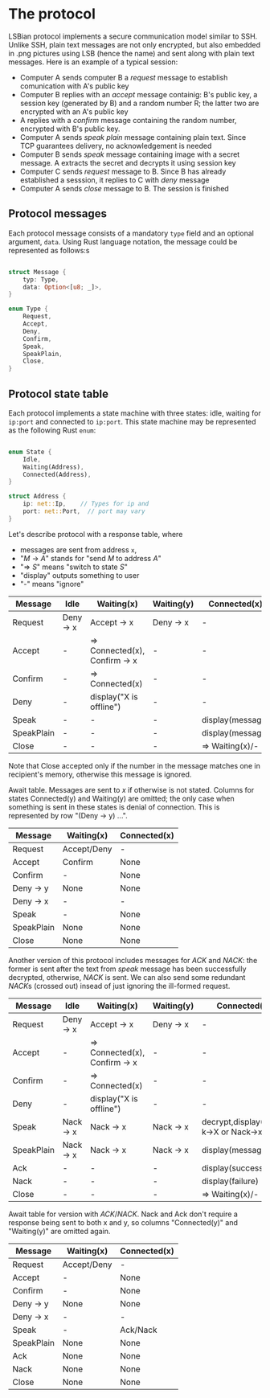 # The protocol

LSBian protocol implements a secure communication model similar to SSH. Unlike SSH, plain text messages are not only encrypted, but also embedded in .png pictures using LSB (hence the name) and sent along with plain text messages. Here is an example of a typical session:

- Computer A sends computer B a *request* message to establish comunication with A's public key
- Computer B replies with an *accept* message containig: B's public key, a session key (generated by B) and a random number R; the latter two are encrypted with an A's public key
- A replies with a *confirm* message containing the random number, encrypted with B's public key.
- Computer A sends *speak plain* message containing plain text. Since TCP guarantees delivery, no acknowledgement is needed
- Computer B sends *speak* message containing image with a secret message. A extracts the secret and decrypts it using session key
- Computer C sends *request* message to B. Since B has already established a sesssion, it replies to C with *deny* message
- Computer A sends *close* message to B. The session is finished

## Protocol messages

Each protocol message consists of a mandatory `type` field and an optional argument, `data`. Using Rust language notation, the message could be represented as follows:s

```rust

struct Message {
    typ: Type,
    data: Option<[u8; _]>,
}

enum Type {
    Request,
    Accept,
    Deny,
    Confirm,
    Speak,
    SpeakPlain,
    Close,
}

```

## Protocol state table

Each protocol implements a state machine with three states: idle, waiting for `ip:port` and connected to `ip:port`. This state machine may be represented as the following Rust `enum`:

```rust

enum State {
    Idle,
    Waiting(Address),
    Connected(Address),
}

struct Address {
    ip: net::Ip,    // Types for ip and
    port: net::Port,  // port may vary
}

```

Let's describe protocol with a response table, where 
 - messages are sent from address `x`,
 - "*M* -> *A*" stands for "send *M* to address *A*"
 - "=> *S*" means "switch to state *S*"
 - "display" outputs something to user
 - "-" means "ignore"

| Message    | Idle      | Waiting(x)                    | Waiting(y) | Connected(x)     | Connected(y) |
|------------|-----------|-------------------------------|------------|------------------|--------------|
| Request    | Deny -> x | Accept -> x                   | Deny -> x  | -                | Deny -> x    |
| Accept     | -         | => Connected(x), Confirm -> x | -          | -                | -            |
| Confirm    | -         | => Connected(x)               | -          | -                | -            |
| Deny       | -         | display("X is offline")       | -          | -                | -            |
| Speak      | -         | -                             | -          | display(message) | -            |
| SpeakPlain | -         | -                             | -          | display(message) | -            |
| Close      | -         | -                             | -          | => Waiting(x)/-  | -            |

Note that Close accepted only if the number in the message matches one in recipient's memory, otherwise this message is ignored.

Await table. Messages are sent to *x* if otherwise is not stated. Columns for states Connected(y) and Waiting(y) are omitted; the only case when something is sent in these states is denial of connection. This is represented by row "(Deny -> y) ...".

| Message    | Waiting(x)  | Connected(x) |
|------------|-------------|--------------|
| Request    | Accept/Deny | -            |
| Accept     | Confirm     | None         |
| Confirm    | -           | None         |
| Deny -> y  | None        | None         |
| Deny -> x  | -           | -            |
| Speak      | -           | None         |
| SpeakPlain | None        | None         |
| Close      | None        | None         |

Another version of this protocol includes messages for *ACK* and *NACK*: the former is sent after the text from *speak* message has been successfully decrypted, otherwise, *NACK* is sent. We can also send some redundant *NACK*s (crossed out) insead of just ignoring the ill-formed request.

| Message    | Idle      | Waiting(x)                    | Waiting(y) | Connected(x)     | Connected(y) |
|------------|-----------|-------------------------------|------------|------------------|--------------|
| Request    | Deny -> x | Accept -> x                   | Deny -> x  | -                | Deny -> x    |
| Accept     | -         | => Connected(x), Confirm -> x | -          | -                | -            |
| Confirm    | -         | => Connected(x)               | -          | -                | -            |
| Deny       | -         | display("X is offline")       | -          | -                | -            |
| Speak      | Nack -> x | Nack -> x                     | Nack -> x  | decrypt,display()+Ack->X or Nack->x         | Nack -> x    |
| SpeakPlain | Nack -> x | Nack -> x                     | Nack -> x  | display(message) | Nack -> x    |
| Ack        | -         | -                             | -          | display(success) | -            |
| Nack       | -         | -                             | -          | display(failure) | -            |
| Close      | -         | -                             | -          | => Waiting(x)/-  | -            |


Await table for version with *ACK*/*NACK*. Nack and Ack don't require a response being sent to both x and y,
so columns "Connected(y)" and "Waiting(y)" are omitted again.

| Message    | Waiting(x)  | Connected(x) |
|------------|-------------|--------------|
| Request    | Accept/Deny | -            |
| Accept     | -           | None         |
| Confirm    | -           | None         |
| Deny -> y  | None        | None         |
| Deny -> x  | -           | -            |
| Speak      | -           | Ack/Nack     |
| SpeakPlain | None        | None         |
| Ack        | None        | None         |
| Nack       | None        | None         |
| Close      | None        | None         |


